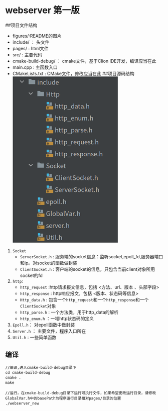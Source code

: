 # webserver 第一版
##项目文件结构
* figures/:README的图片
* include/ ： 头文件
* pages/ : html文件
* src/ : 主要代码
* cmake-build-debug/ ： cmake文件，基于Clion IDE开发，编译应当在此
* main.cpp : 主函数入口
* CMakeLists.txt : CMake文件，修改应当在此
##项目源码结构
![img.png](figures/ProjectStruct.png)
1. `Socket`
   * `ServerSocket.h` : 服务端的socket信息：监听socket,epoll_fd,服务器端口和ip。对socket的函数做封装
   * `ClientSocket.h` : 客户端的socket的信息，只包含当前client对象所用socket的fd
2. `http`:
   * `http_request` :http请求报文信息，包括 <方法、url、版本 、头部字段>
   * `http_response` : http响应报文，包括 <版本、状态码等信息>
   * `Http_data.h` : 包含一个`http_request`和一个`http_response`和一个`ClientSocket`对象
   * `http_parse.h` : 一个方法类，用于http_data的解析
   * `http_enum.h` ：一堆http状态码的定义
3. `Epoll.h`： 对epoll函数中做封装
4. `Server.h` ： 主要文件，程序入口所在
5. `Util.h` : 一些简单函数

## 编译
```shell
//编译,进入cmake-build-debug目录下
cd cmake-build-debug
cmake .
make

//运行，在cmake-build-debug目录下运行可执行文件，如果希望更改运行目录，请修改GlobalVar.h中的basePath为程序运行目录相对pages/目录的位置
./webserver_new
```
